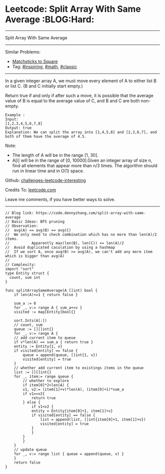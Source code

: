 
# Leetcode: Split Array With Same Average     :BLOG:Hard:

---

Split Array With Same Average  

---

Similar Problems:  

-   [Matchsticks to Square](https://code.dennyzhang.com/matchsticks-to-square)
-   Tag: [#inspiring](https://code.dennyzhang.com/tag/inspiring), [#math](https://code.dennyzhang.com/tag/math), [#classic](https://code.dennyzhang.com/tag/classic)

---

In a given integer array A, we must move every element of A to either list B or list C. (B and C initially start empty.)  

Return true if and only if after such a move, it is possible that the average value of B is equal to the average value of C, and B and C are both non-empty.  

    Example :
    Input: 
    [1,2,3,4,5,6,7,8]
    Output: true
    Explanation: We can split the array into [1,4,5,8] and [2,3,6,7], and both of them have the average of 4.5.

Note:  

-   The length of A will be in the range [1, 30].
-   A[i] will be in the range of [0, 10000].Given an integer array of size n, find all elements that appear more than n/3 times. The algorithm should run in linear time and in O(1) space.

Github: [challenges-leetcode-interesting](https://github.com/DennyZhang/challenges-leetcode-interesting/tree/master/problems/split-array-with-same-average)  

Credits To: [leetcode.com](https://leetcode.com/problems/split-array-with-same-average/description/)  

Leave me comments, if you have better ways to solve.  

---

    // Blog link: https://code.dennyzhang.com/split-array-with-same-average
    // Basic Ideas: BFS pruning
    // Observation:
    //  avg(A) == avg(B) == avg(C)
    //  We only need to check combination which has no more than len(A)/2 items.
    //          Apparently max(len(B), len(C)) <= len(A)/2 
    //  Avoid duplicated caculation by using a hashmap
    //  If we sort A, once avg(B) >= avg(A), we can't add any more item which is bigger than avg(A)
    //  
    // Complexity:
    import "sort"
    type Entity struct {
      count, sum int
    }
    
    func splitArraySameAverage(A []int) bool {
        if len(A)<=1 { return false }
    
        sum_a := 0
        for _, v:= range A { sum_a+=v }
        visited := map[Entity]bool{}
    
        sort.Ints(A[:])
        // count, sum
        queue := [][]int{}
        for _, v:= range A {
    	// add current item to queue
    	if v*len(A) == sum_a { return true }
    	entity := Entity{1, v}
    	if visited[entity] == false {
    	    queue = append(queue, []int{1, v})
    	    visited[entity] = true
    	}
    	// whether add current item to existings items in the queue
    	list := [][]int{}
    	for _, item:= range queue {
    	    // whether to explore
    	    if item[0]*2<len(A) {
    		v1, v2:= (item[1]+v)*len(A), (item[0]+1)*sum_a
    		if v1==v2{
    		    return true
    		} else {
    		    if v1<v2 {
    			entity = Entity{item[0]+1, item[1]+v}
    			if visited[entity] == false {
    			    list = append(list, []int{item[0]+1, item[1]+v})
    			    visited[entity] = true
    			}
    		    }
    		}
    	    }
    	}
    	// update queue
    	for _, v:= range list { queue = append(queue, v) }
        }
        return false
    }

